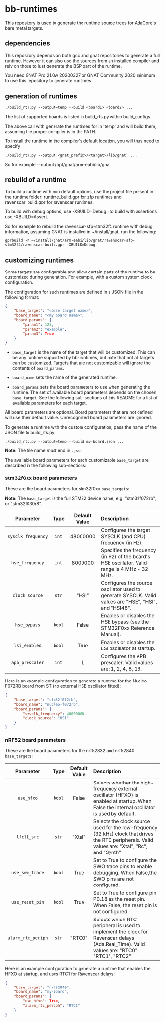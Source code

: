 # bb-runtimes

This repository is used to generate the runtime source trees for AdaCore's
bare metal targets.

## dependencies

This repository depends on both gcc and gnat repositories to generate a full
runtime. However it can also use the sources from an installed compiler and
rely on those to just generate the BSP part of the runtime.

You need GNAT Pro 21.0w 20200327 or GNAT Community 2020 minimum to use
this repository to generate runtimes.

## generation of runtimes

```
./build_rts.py --output=temp --build <board1> <board2> ...
```

The list of supported boards is listed in build_rts.py within build_configs.

The above call with generate the runtimes for <board1> <board2> in 'temp'
and will build them, assuming the proper compiler is in the PATH.

To install the runtime in the compiler's default location, you will thus
need to specify

```
./build_rts.py --output <gnat_prefix>/<target>/lib/gnat` ...
```

So for example --output /opt/gnat/arm-eabi/lib/gnat

## rebuild of a runtime

To build a runtime with non default options, use the project file present in
the runtime folder: runtime_build.gpr for zfp runtimes and ravenscar_build.gpr
for ravenscar runtimes.

To build with debug options, use -XBUILD=Debug ; to build with assertions use
-XBUILD=Assert.

So for example to rebuild the ravenscar-sfp-stm32f4 runtime with debug
information, assuming GNAT is installed in ~/install/gnat, run the following:

```
gprbuild -P ~/install/gnat/arm-eabi/lib/gnat/ravenscar-sfp-stm32f4/ravenscar-build.gpr -XBUILD=Debug
```

## customizing runtimes

Some targets are configurable and allow certain parts of the runtime to be customized during generation.
For example, with a custom system clock configuration.

The configuration for such runtimes are defined in a JSON file in the following format:

```json
{
    "base_target": "<base target name>",
    "board_name": "<my board name>",
    "board_params": {
        "param1": 123,
        "param2": "example",
        "param3": True
    }
}
```

* `base_target` is the name of the target that will be customized. This can be any runtime
supported by bb-runtimes, but note that not all targets can be customized. Targets that are
not customizable will ignore the contents of `board_params`.

* `board_name` sets the name of the generated runtime.

* `board_params` sets the board parameters to use when generating the runtime.
The set of available board parameters depends on the chosen `base_target`. See the following
sub-sections of this README for a list of available parameters for each target.

All board parameters are optional. Board parameters that are not defined will use their default value.
Unrecognized board parameters are ignored.

To generate a runtime with the custom configuration, pass the name of the JSON file to build_rts.py:

```
./build_rts.py --output=temp --build my-board.json ...
```

**Note:** The file name *must* end in `.json`

The available board parameters for each customizable `base_target` are described in the following sub-sections:

### stm32f0xx board parameters

These are the board parameters for stm32f0xx `base_target`s:

**Note:** The `base_target` is the full STM32 device name, e.g. "stm32f072rb", or "stm32f030r8".

| Parameter          | Type  | Default Value | Description                                      |
|:------------------:|:-----:|:-------------:|:-------------------------------------------------|
| `sysclk_frequency` | `int` | 48000000      | Configures the target SYSCLK (and CPU) frequency (in Hz). |
| `hse_frequency`    | `int` | 8000000       | Specifies the frequency (in Hz) of the board's HSE oscillator. Valid range is 4 MHz - 32 MHz. |
| `clock_source`     | `str` | "HSI"         | Configures the source oscillator used to generate SYSCLK. Valid values are "HSE", "HSI", and "HSI48". |
| `hse_bypass`       | `bool` | False        | Enables or disables the HSE bypass (see the STM32F0xx Reference Manual). |
| `lsi_enabled`      | `bool` | True         | Enables or disables the LSI oscillator at startup. |
| `apb_prescaler`    | `int`  | 1            | Configures the APB prescaler. Valid values are: 1, 2, 4, 8, 16. |

Here is an example configuration to generate a runtime for the Nucleo-F072RB board from ST (no external HSE oscillator fitted):

```json
{
    "base_target": "stm32f072rb",
    "board_name": "nucleo-f072rb",
    "board_params": {
        "sysclk_frequency": 48000000,
        "clock_source": "HSI"
    }
}
```

### nRF52 board parameters

These are the board parameters for the nrf52832 and nrf52840 `base_target`s:

| Parameter   | Type   | Default Value | Description                                      |
|:-----------:|:------:|:-------------:|:-------------------------------------------------|
| `use_hfxo`  | `bool` | False         | Selects whether the high-frequency external oscillator (HFXO) is enabled at startup. When False the internal oscillator is used by default. |
| `lfclk_src` | `str`  | "Xtal"        | Selects the clock source used for the low-frequency (32 kHz) clock that drives the RTC peripherals. Valid values are: "Xtal", "Rc", and "Synth" |
| `use_swo_trace` | `bool` | True      | Set to True to configure the SWO trace pins to enable debugging. When False,the SWO pins are not configured. |
| `use_reset_pin` | `bool` | True      | Set to True to configure pin P0.18 as the reset pin. When False, the reset pin is not configured. |
| `alarm_rtc_periph` | `str` | "RTC0"  | Selects which RTC peripheral is used to implement the clock for Ravenscar delays (Ada.Real_Time). Valid values are: "RTC0", "RTC1", "RTC2" |

Here is an example configuration to generate a runtime that enables the HFXO at startup, and uses RTC1 for Ravenscar delays:

```json
{
    "base_target": "nrf52840",
    "board_name": "my-board",
    "board_params": {
        "use_hfxo": True,
        "alarm_rtc_periph": "RTC1"
    }
}
```